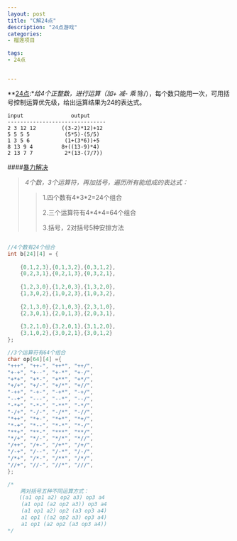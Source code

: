 ```yaml
---
layout: post
title: "C解24点"
description: "24点游戏"
categories:
- 榴莲项目

tags:
- 24点


---
```



**[24点][0]:**给4个正整数，进行运算（加+ 减- 乘* 除/），每个数只能用一次，可用括号控制运算优先级，给出运算结果为24的表达式。

    input               output
    -------------------------------
	2 3 12 12        ((3-2)*12)+12
	5 5 5 5           (5*5)-(5/5)
	1 3 5 6           (1+(3*6))+5	
    8 13 9 4         8+((13-9)*4)
	2 13 7 7          2*(13-(7/7))


####[暴力解决][1]
>*4个数，3个运算符，再加括号，遍历所有能组成的表达式：*
> 
> 
> 
>>1.四个数有4\*3\*2=24个组合
>>
>>2.三个运算符有4\*4\*4=64个组合
>>
>>3.括号，2对括号5种安排方法
>

```c

//4个数有24个组合
int b[24][4] = {
    
    {0,1,2,3},{0,1,3,2},{0,3,1,2},
    {0,2,3,1},{0,2,1,3},{0,3,2,1},
    
    {1,2,3,0},{1,2,0,3},{1,3,2,0},
    {1,3,0,2},{1,0,2,3},{1,0,3,2},
    
    {2,1,3,0},{2,1,0,3},{2,3,1,0},
    {2,3,0,1},{2,0,1,3},{2,0,3,1},
    
    {3,2,1,0},{3,2,0,1},{3,1,2,0},
    {3,1,0,2},{3,0,2,1},{3,0,1,2}
};

//3个运算符有64个组合
char op[64][4] ={
"+++", "++-", "++*", "++/",   
"+-+", "+--", "+-*", "+-/",   
"+*+", "+*-", "+**", "+*/",   
"+/+", "+/-", "+/*", "+//",  
"-++", "-+-", "-+*", "-+/",   
"--+", "---", "--*", "--/",
"-*+", "-*-", "-**", "-*/",
"-/+", "-/-", "-/*", "-//",    
"*++", "*+-", "*+*", "*+/",    
"*-+", "*--", "*-*", "*-/",   
"**+", "**-", "***", "**/",    
"*/+", "*/-", "*/*", "*//",    
"/++", "/+-", "/+*", "/+/",   
"/-+", "/--", "/-*", "/-/",    
"/*+", "/*-", "/**", "/*/",   
"//+", "//-", "//*", "///",    
};

/*
    两对括号五种不同运算方式：
  　((a1 op1 a2) op2 a3) op3 a4
 　　(a1 op1 (a2 op2 a3)) op3 a4
 　　(a1 op1 a2) op2 (a3 op3 a4)
 　　a1 op1 ((a2 op2 a3) op3 a4)
 　　a1 op1 (a2 op2 (a3 op3 a4))
*/

```

[0]:http://www.patest.cn/contests/ds/2-08
[1]:https://github.com/durians/durians/blob/master/24dian/24dian.c
